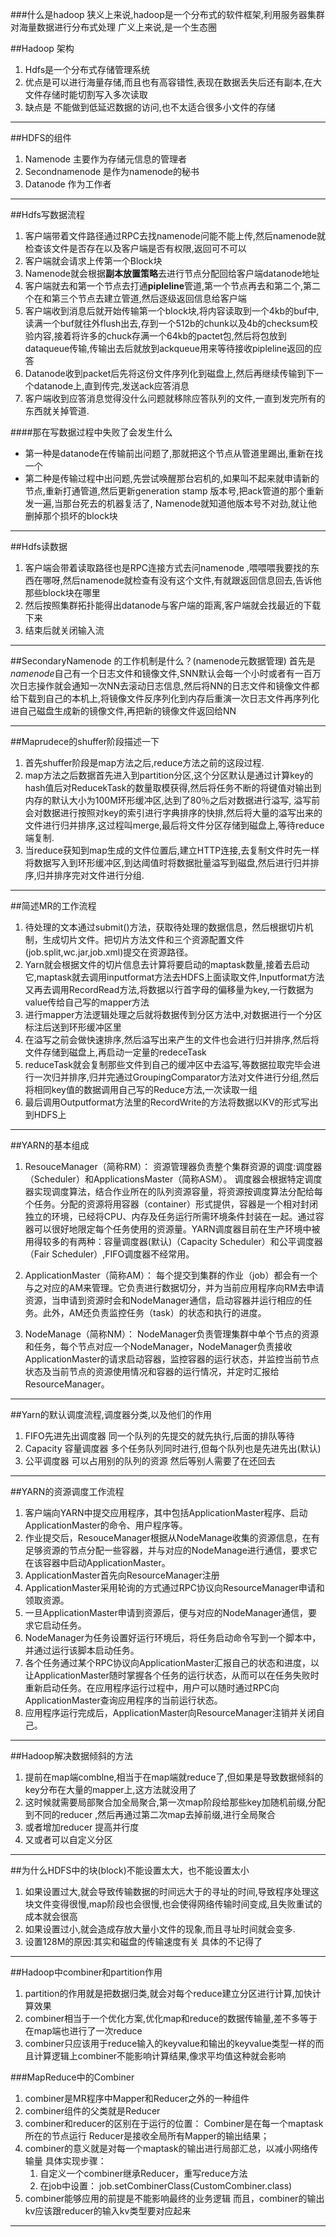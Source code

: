 ###什么是hadoop
狭义上来说,hadoop是一个分布式的软件框架,利用服务器集群对海量数据进行分布式处理
广义上来说,是一个生态圈


##Hadoop 架构
1. Hdfs是一个分布式存储管理系统 
2. 优点是可以进行海量存储,而且也有高容错性,表现在数据丢失后还有副本,在大文件存储时能切割写入多次读取
3. 缺点是 不能做到低延迟数据的访问,也不太适合很多小文件的存储


---

##HDFS的组件
1. Namenode 主要作为存储元信息的管理者
2. Secondnamenode 是作为namenode的秘书
3. Datanode 作为工作者

---

##Hdfs写数据流程
1.	客户端带着文件路径通过RPC去找namenode问能不能上传,然后namenode就检查该文件是否存在以及客户端是否有权限,返回可不可以
2.	客户端就会请求上传第一个Block块
3.	Namenode就会根据**副本放置策略**去进行节点分配回给客户端datanode地址
4.	客户端就去和第一个节点去打通**pipleline**管道,第一个节点再去和第二个,第二个在和第三个节点去建立管道,然后逐级返回信息给客户端
5.	客户端收到消息后就开始传输第一个block块,将内容读取到一个4kb的buf中,读满一个buf就往外flush出去,存到一个512b的chunk以及4b的checksum校验内容,接着将许多的chuck存满一个64kb的pactet包,然后将包放到dataqueue传输,传输出去后就放到ackqueue用来等待接收pipleline返回的应答
6.	Datanode收到packet后先将这份文件序列化到磁盘上,然后再继续传输到下一个datanode上,直到传完,发送ack应答消息
7.	客户端收到应答消息觉得没什么问题就移除应答队列的文件,一直到发完所有的东西就关掉管道.


####那在写数据过程中失败了会发生什么
+ 第一种是datanode在传输前出问题了,那就把这个节点从管道里踢出,重新在找一个
+ 第二种是传输过程中出问题,先尝试唤醒那台宕机的,如果叫不起来就申请新的节点,重新打通管道,然后更新generation stamp 版本号,把ack管道的那个重新发一遍,当那台死去的机器复活了,
Namenode就知道他版本号不对劲,就让他删掉那个损坏的block块


---
##Hdfs读数据
1.	客户端会带着读取路径也是RPC连接方式去问namenode ,喂喂喂我要找的东西在哪呀,然后namenode就检查有没有这个文件,有就跟返回信息回去,告诉他那些block块在哪里
2.	然后按照集群拓扑能得出datanode与客户端的距离,客户端就会找最近的下载下来
3.	结束后就关闭输入流



---

##SecondaryNamenode 的工作机制是什么？(namenode元数据管理)
首先是*namenode*自己有一个日志文件和镜像文件,SNN默认会每一个小时或者有一百万次日志操作就会通知一次NN去滚动日志信息,然后将NN的日志文件和镜像文件都给下载到自己的本机上,将镜像文件反序列化到内存后重演一次日志文件再序列化进自己磁盘生成新的镜像文件,再把新的镜像文件返回给NN 

---

##Maprudece的shuffer阶段描述一下
1.	首先shuffer阶段是map方法之后,reduce方法之前的这段过程.
2.	map方法之后数据首先进入到partition分区,这个分区默认是通过计算key的hash值后对ReducekTask的数量取模获得,然后将任务不断的将键值对输出到内存的默认大小为100M环形缓冲区,达到了80％之后对数据进行溢写, 溢写前会对数据进行按照对key的索引进行字典排序的快排,然后将大量的溢写出来的文件进行归并排序,这过程叫merge,最后将文件分区存储到磁盘上,等待reduce端复制.
3.	当reduce获知到map生成的文件位置后,建立HTTP连接,去复制文件时先一样将数据写入到环形缓冲区,到达阈值时将数据批量溢写到磁盘,然后进行归并排序,归并排序完对文件进行分组. 
---

##简述MR的工作流程
1.	待处理的文本通过submit()方法，获取待处理的数据信息，然后根据切片机制，生成切片文件。把切片方法文件和三个资源配置文件(job.split,wc.jar,job.xml)提交在资源路径。 
2.	Yarn就会根据文件的切片信息去计算将要启动的maptask数量,接着去启动它,maptask就去调用inputformat方法去HDFS上面读取文件,Inputformat方法又再去调用RecordRead方法,将数据以行首字母的偏移量为key,一行数据为value传给自己写的mapper方法
3.	进行mapper方法逻辑处理之后就将数据传到分区方法中,对数据进行一个分区标注后送到环形缓冲区里
4.	在溢写之前会做快速排序,然后溢写出来产生的文件也会进行归并排序,然后将文件存储到磁盘上,再启动一定量的redeceTask
5.	reduceTask就会复制那些文件到自己的缓冲区中去溢写,等数据拉取完毕会进行一次归并排序,归并完通过GroupingComparator方法对文件进行分组,然后将相同key值的数据调用自己写的Reduce方法,一次读取一组
6.	最后调用Outputformat方法里的RecordWrite的方法将数据以KV的形式写出到HDFS上

---

##YARN的基本组成
1. ResouceManager（简称RM）：
资源管理器负责整个集群资源的调度:调度器（Scheduler）和ApplicationsMaster（简称ASM）。
调度器会根据特定调度器实现调度算法，结合作业所在的队列资源容量，将资源按调度算法分配给每个任务。分配的资源将用容器（container）形式提供，容器是一个相对封闭独立的环境，已经将CPU、内存及任务运行所需环境条件封装在一起。通过容器可以很好地限定每个任务使用的资源量。YARN调度器目前在生产环境中被用得较多的有两种：容量调度器(默认)（Capacity Scheduler）和公平调度器（Fair Scheduler）,FIFO调度器不经常用。

2. ApplicationMaster（简称AM）：
每个提交到集群的作业（job）都会有一个与之对应的AM来管理。它负责进行数据切分，并为当前应用程序向RM去申请资源，当申请到资源时会和NodeManager通信，启动容器并运行相应的任务。此外，AM还负责监控任务（task）的状态和执行的进度。

3. NodeManage（简称NM）：
NodeManager负责管理集群中单个节点的资源和任务，每个节点对应一个NodeManager，NodeManager负责接收ApplicationMaster的请求启动容器，监控容器的运行状态，并监控当前节点状态及当前节点的资源使用情况和容器的运行情况，并定时汇报给ResourceManager。

---
##Yarn的默认调度流程,调度器分类,以及他们的作用
1.	FIFO先进先出调度器 同一个队列的先提交的就先执行,后面的排队等待
2.	Capacity 容量调度器 多个任务队列同时进行,但每个队列也是先进先出(默认)
3.	公平调度器 可以占用别的队列的资源 然后等别人需要了在还回去

---
##YARN的资源调度工作流程
1.	客户端向YARN中提交应用程序，其中包括ApplicationMaster程序、启动ApplicationMaster的命令、用户程序等。
2.	作业提交后，ResouceManager根据从NodeManage收集的资源信息，在有足够资源的节点分配一些容器，并与对应的NodeManage进行通信，要求它在该容器中启动ApplicationMaster。
3.	ApplicationMaster首先向ResourceManager注册
4.	ApplicationMaster采用轮询的方式通过RPC协议向ResourceManager申请和领取资源。
5.	一旦ApplicationMaster申请到资源后，便与对应的NodeManager通信，要求它启动任务。
6.	NodeManager为任务设置好运行环境后，将任务启动命令写到一个脚本中，并通过运行该脚本启动任务。
7.	各个任务通过某个RPC协议向ApplicationMaster汇报自己的状态和进度，以让ApplicationMaster随时掌握各个任务的运行状态，从而可以在任务失败时重新启动任务。在应用程序运行过程中，用户可以随时通过RPC向ApplicationMaster查询应用程序的当前运行状态。
8.	应用程序运行完成后，ApplicationMaster向ResourceManager注销并关闭自己。

---
##Hadoop解决数据倾斜的方法
1.	提前在map端comblne,相当于在map端就reduce了,但如果是导致数据倾斜的key分布在大量的mapper上,这方法就没用了
2.	这时候就需要局部聚合加全局聚合,第一次map阶段给那些key加随机前缀,分配到不同的reducer ,然后再通过第二次map去掉前缀,进行全局聚合
3.	或者增加reducer 提高并行度
4.	又或者可以自定义分区
---
##为什么HDFS中的块(block)不能设置太大，也不能设置太小
1.	如果设置过大,就会导致传输数据的时间远大于的寻址的时间,导致程序处理这块文件变得很慢,map阶段也会很慢,也会使得网络传输时间变成,且失败重试的成本就会很高
2.	如果设置过小,就会造成存放大量小文件的现象,而且寻址时间就会变多.
3.	设置128M的原因:其实和磁盘的传输速度有关 具体的不记得了


---
##Hadoop中combiner和partition作用
1.	partition的作用就是把数据归类,就会对每个reduce建立分区进行计算,加快计算效果
2.	combiner相当于一个优化方案,优化map和reduce的数据传输量,差不多等于在map端也进行了一次reduce
3.	combiner只应该用于reduce输入的keyvalue和输出的keyvalue类型一样的而且计算逻辑上combiner不能影响计算结果,像求平均值这种就会影响


###MapReduce中的Combiner
1. combiner是MR程序中Mapper和Reducer之外的一种组件
2. combiner组件的父类就是Reducer
3. combiner和reducer的区别在于运行的位置：
         Combiner是在每一个maptask所在的节点运行
         Reducer是接收全局所有Mapper的输出结果；
4. combiner的意义就是对每一个maptask的输出进行局部汇总，以减小网络传输量
具体实现步骤：
   1. 自定义一个combiner继承Reducer，重写reduce方法
   2. 在job中设置：  job.setCombinerClass(CustomCombiner.class)
5. combiner能够应用的前提是不能影响最终的业务逻辑
而且，combiner的输出kv应该跟reducer的输入kv类型要对应起来


---
